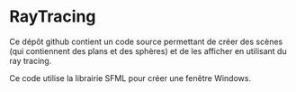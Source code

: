 # RayTracing

Ce dépôt github contient un code source permettant de créer des scènes (qui contiennent des plans et des sphères) et de les afficher en utilisant du ray tracing.

Ce code utilise la librairie SFML pour créer une fenêtre Windows.
